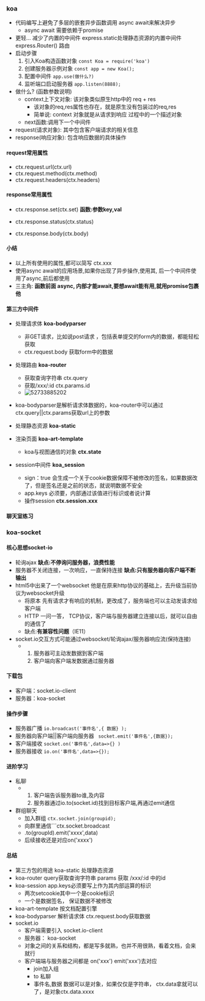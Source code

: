 
### koa

- 代码编写上避免了多层的嵌套异步函数调用 async await来解决异步
  - async  await 需要依赖于promise
- 更轻...  减少了内置的中间件  express.static处理静态资源的内置中间件  express.Router() 路由
- 启动步骤
  1. 引入Koa构造函数对象 ```const Koa = require('koa')```
  2. 创建服务器示例对象 ```const app = new Koa();```
  3. 配置中间件 ```app.use(做什么?)```
  4. 监听端口启动服务器 ```app.listen(8888);```
- 做什么? (函数参数说明)
  - context上下文对象: 该对象类似原生http中的 req + res
    - 该对象的req,res属性也存在，就是原生没有包装过的req,res
    - 简单说:  context 对象就是从请求到响应 过程中的一个描述对象
  - next函数:调用下一个中间件
- request(请求对象):  其中包含客户端请求的相关信息
- response(响应对象): 包含响应数据的具体操作



#### request常用属性

- ctx.request.url(ctx.url)
- ctx.request.method(ctx.method)
- ctx.request.headers(ctx.headers)



#### response常用属性

- ctx.response.set(ctx.set)  __函数:参数key,val__
- ctx.response.status(ctx.status)

- ctx.response.body(ctx.body)  



#### 小结

- 以上所有使用的属性,都可以简写 ctx.xxx
- 使用async await的应用场景,如果你出现了异步操作,使用其,  后一个中间件使用了async,前后都使用
- 三主角: __函数前面 async, 内部才能await,要想await能有用,就用promise包裹他__



#### 第三方中间件

- 处理请求体 __koa-bodyparser__
  - 非GET请求，比如说post请求 ，包括表单提交的form内的数据，都能轻松获取
  - ctx.request.body 获取form中的数据

- 处理路由 __koa-router__
  - 获取查询字符串 ctx.query
  - 获取/xxx/:id      ctx.params.id
  - ![52733885202](../../../%E6%A1%8C%E9%9D%A2/NodeJs/06-NodeJS%E8%BF%9B%E9%98%B6-%E7%AC%AC6%E5%A4%A9-%7B%20%E8%81%8A%E5%A4%A9%E5%AE%A4%E6%A1%88%E4%BE%8B%E3%80%81socket.io%20%7D/4-%E6%BA%90%E4%BB%A3%E7%A0%81/assets/1527338852020.png)
- koa-bodyparser是解析请求体数据的，koa-router中可以通过ctx.query||ctx.params获取url上的参数



- 处理静态资源 __koa-static__
- 渲染页面 __koa-art-template__
  - koa与视图通信的对象 __ctx.state__
- session中间件 __koa_session__
  - sign：true   会生成一个关于cookie数据保障不被修改的签名，如果数据改了，但是签名还是之前的状态，就说明数据不安全
  - app.keys 必须要，内部通过该值进行标识或者说计算
  - 操作session   __ctx.session.xxx__

#### 聊天室练习

### koa-socket

#### 核心思想socket-io

- 轮询ajax   __缺点:不停询问服务器，浪费性能__
- 服务器不关闭连接，一次响应，一直保持连接 __缺点:只有服务器向客户端不断输出__
- html5中出来了一个websocket   他是在原来http协议的基础上，去升级当前协议为websocket升级
  - 将原本  先有请求才有响应的机制，更改成了，服务端也可以主动发请求给客户端
  - HTTP 一问一答，  TCP协议，客户端与服务器建立连接以后，就可以自由的通信了
  - 缺点:__有兼容性问题__（IE11）
- socket.io交互方式可能通过websocket/轮询ajax/服务器响应流(保持连接)
  - 1. 服务器可主动发数据到客户端
    2. 客户端向客户端发数据通过服务器

#### 下载包

- 客户端：socket.io-client
- 服务器：koa-socket

#### 操作步骤

- 服务器广播   ```io.broadcast('事件名',{ 数据} );```
- 服务器向客户端||客户端向服务器  ``` socket.emit('事件名',{数据});```
- 客户端接收  ```socket.on('事件名',data=>{} )```
- 服务器接收  ```io.on('事件名',data=>{});```

#### 进阶学习

- 私聊
  - 1. 客户端告诉服务器to谁,及内容
    2. 服务器通过io.to(socket.id)找到目标客户端,再通过emit通信
- 群组聊天
  - 加入群组 ```ctx.socket.join(groupid);```
  - 向群里通信```ctx.socket.broadcast 
  - .to(groupId).emit('xxxx',data)
  - 后续接收还是对应on('xxxx')



#### 总结

- 第三方包的用途  koa-static 处理静态资源
- koa-router  query获取查询字符串  params 获取 /xxx/:id 中的id
- koa-session app.keys必须要写上作为其内部运算的标识
  - 两次setcookie其中一个是cookie标识
  - 一个是数据签名， 保证数据不被修改
- koa-art-template 按文档配置引擎
- koa-bodyparser 解析请求体   ctx.request.body获取数据
- socket.io
  - 客户端需要引入  socket.io-client
  - 服务器： koa-socket
  - 对象之间的关系和结构，都是写多就熟，也并不用很熟，看着文档，会来就行
  - 客户端端与服务器之间都是  on('xxx')  emit('xxx')去对应
    - join加入组
    - to 私聊
    - 事件名,数据    数据可以是对象，如果仅仅是字符串，  ctx.data拿就可以了，是对象ctx.data.xxxx







